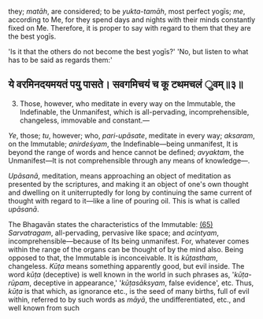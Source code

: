 they; *matāh*, are considered; to be *yukta-tamāh*, most perfect yogīs; *me*, according to Me, for they spend days and nights with their minds constantly fixed on Me. Therefore, it is proper to say with regard to them that they are the best yogīs.

'Is it that the others do not become the best yogīs?' 'No, but listen to what has to be said as regards them:'

## ये वरमिनदयमयतं पयु पासते। सवगमिचयं च कू टथमचलं ुवम्॥३॥

3. Those, however, who meditate in every way on the Immutable, the Indefinable, the Unmanifest, which is all-pervading, incomprehensible, changeless, immovable and constant.—

*Ye*, those; *tu*, however; who, *pari-upāsate*, meditate in every way; *aksaram*, on the Immutable; *anirdeśyam*, the Indefinable—being unmanifest, It is beyond the range of words and hence cannot be defined; *avyaktam*, the Unmanifest—It is not comprehensible through any means of knowledge—.

*Upāsanā*, meditation, means approaching an object of meditation as presented by the scriptures, and making it an object of one's own thought and dwelling on it uniterruptedly for long by continuing the same current of thought with regard to it—like a line of pouring oil. This is what is called *upāsanā*.

The Bhagavān states the characteristics of the Immutable: [\(65\)](#page--1-0) *Sarvatragam*, all-pervading, pervasive like space; and *acintyam*, incomprehensible—because of Its being unmanifest. For, whatever comes within the range of the organs can be thought of by the mind also. Being opposed to that, the Immutable is inconceivable. It is *kūṭastham*, changeless. *Kūṭa* means something apparently good, but evil inside. The word *kūṭa* (deceptive) is well known in the world in such phrases as, '*kūṭa-rūpam*, deceptive in appearance,' '*kūṭasāksyam*, false evidence', etc. Thus, *kūṭa* is that which, as ignorance etc., is the seed of many births, full of evil within, referred to by such words as *māyā*, the undifferentiated, etc., and well known from such